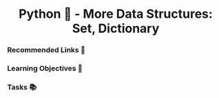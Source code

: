 <h1 align="center">Python 🐍 - More Data Structures: Set, Dictionary</h1>

### Recommended Links 🔗

### Learning Objectives 🎯

### Tasks 📚
